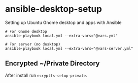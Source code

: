 # ansible-desktop-setup
Setting up Ubuntu Gnome desktop and apps with Ansible

```
# For Gnome desktop
ansible-playbook local.yml --extra-vars="@vars.yml"

# For server (no desktop)
ansible-playbook local.yml --extra-vars="@vars-server.yml"
```

## Encrypted ~/Private Directory
After install run `ecryptfs-setup-private`.